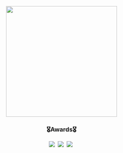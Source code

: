 <!--타이틀 부분-->
<div align="center">
  <img src="https://media1.tenor.com/m/Z0gQw-L03vAAAAAd/park-myeongsu-study.gif" style="width: 300px; height: auto;" />
</div>

<h3 align="center">🎖️Awards🎖️</h3>
<div align="center">
  <img src="https://img.shields.io/badge/git-F05033.svg?style=for-the-badge&logo=git&logoColor=white" />&nbsp
  <img src="https://img.shields.io/badge/github-181717.svg?style=for-the-badge&logo=github&logoColor=white" />&nbsp
  <img src="https://img.shields.io/badge/Notion-F3F3F3.svg?style=for-the-badge&logo=notion&logoColor=black" />&nbsp
</div>
